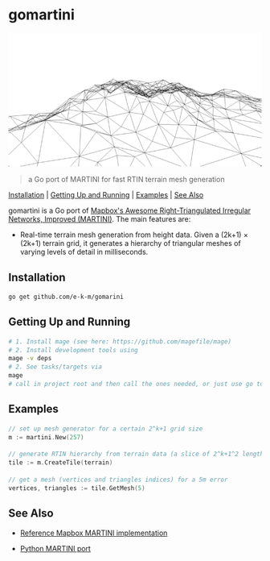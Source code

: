 # gomartini

![](./teaser.gif)

> a Go port of MARTINI for fast RTIN terrain mesh generation

[Installation](#installation) | [Getting Up and Running](#getting-up-and-running) | [Examples](#examples) | [See Also](#see-also)

gomartini is a Go port of [Mapbox's Awesome Right-Triangulated Irregular Networks, Improved (MARTINI)](https://github.com/mapbox/martini). The main features are:

- Real-time terrain mesh generation from height data. Given a (2k+1) × (2k+1) terrain grid, it generates a hierarchy of triangular meshes of varying levels of detail in milliseconds.


## Installation

```bash
go get github.com/e-k-m/gomarini
```

## Getting Up and Running

```bash
# 1. Install mage (see here: https://github.com/magefile/mage)
# 2. Install development tools using
mage -v deps
# 2. See tasks/targets via
mage
# call in project root and then call the ones needed, or just use go tools.
```

## Examples

```go
// set up mesh generator for a certain 2^k+1 grid size
m := martini.New(257)

// generate RTIN hierarchy from terrain data (a slice of 2^k+1^2 length)
tile := m.CreateTile(terrain)

// get a mesh (vertices and triangles indices) for a 5m error
vertices, triangles := tile.GetMesh(5)
```

## See Also

- [Reference Mapbox MARTINI implementation](https://github.com/mapbox/martini)

- [Python MARTINI port](https://github.com/kylebarron/pymartini)